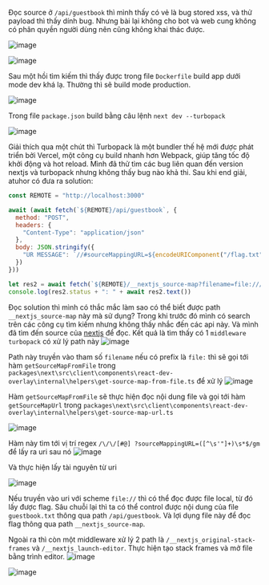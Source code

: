 Đọc source ở `/api/guestbook` thì mình thấy có vẻ là bug stored xss, và thử payload thì thấy dính bug. Nhưng bài lại không cho bot và web cung không có phân quyền người dùng nên cũng không khai thác được.

![image](https://github.com/user-attachments/assets/dc3f4407-30fc-452b-ad75-d362e5451c9e)

![image](https://github.com/user-attachments/assets/1a381eb0-e698-4e02-951f-62af79f00695)

Sau một hồi tìm kiếm thì thấy được trong file `Dockerfile` build app dưới mode dev khá lạ. Thường thì sẽ build mode production.

![image](https://github.com/user-attachments/assets/d6af12e6-a005-40b9-bcd8-d0176fc9e536)

Trong file `package.json` build bằng câu lệnh `next dev --turbopack`

![image](https://github.com/user-attachments/assets/50511cf1-4182-4d26-accc-3379c63857e3)

Giải thích qua một chút thì Turbopack là một bundler thế hệ mới được phát triển bởi Vercel, một công cụ build nhanh hơn Webpack, giúp tăng tốc độ khởi động và hot reload.
Mình đã thử tìm các bug liên quan đến version nextjs và turbopack nhưng không thấy bug nào khả thi. Sau khi end giải, atuhor có đưa ra solution:

```js
const REMOTE = "http://localhost:3000"

await (await fetch(`${REMOTE}/api/guestbook`, {
  method: "POST",
  headers: {
    "Content-Type": "application/json"
  },
  body: JSON.stringify({
    "UR MESSAGE": `//#sourceMappingURL=${encodeURIComponent("/flag.txt")}`
  })
}))

let res2 = await fetch(`${REMOTE}/__nextjs_source-map?filename=file:///app/guestbook.txt`)
console.log(res2.status + ": " + await res2.text())
```

Đọc solution thì mình có thắc mắc làm sao có thể biết được path `__nextjs_source-map` này mà sử dụng? Trong khi trước đó mình có search trên các công cụ tìm kiếm nhưng không thấy nhắc đến các api này. Và mình đã tìm đến source của [nextjs](https://github.com/vercel/next.js/blob/canary/packages/next/src/client/components/react-dev-overlay/server/middleware-turbopack.ts) để đọc. Kết quả là tìm thấy có 1 `middleware turbopack` có xử lý path này 
![image](https://github.com/user-attachments/assets/cb1f61f3-40f9-4151-aae9-8d6074222703)

Path này truyền vào tham số `filename` nếu có prefix là `file:` thì sẽ gọi tới hàm `getSourceMapFromFile` trong `packages\next\src\client\components\react-dev-overlay\internal\helpers\get-source-map-from-file.ts` để xử lý 
![image](https://github.com/user-attachments/assets/f10bfac9-525a-45a5-b9c2-9639d20bbf31)

Hàm `getSourceMapFromFile` sẽ thực hiện đọc nội dung file và gọi tới hàm `getSourceMapUrl` trong `packages\next\src\client\components\react-dev-overlay\internal\helpers\get-source-map-url.ts`

![image](https://github.com/user-attachments/assets/5a4d18f6-d895-4ed3-86cd-e0b448e44869)

Hàm này tìm tới vị trí regex `/\/\/[#@] ?sourceMappingURL=([^\s'"]+)\s*$/gm` để lấy ra uri sau nó
![image](https://github.com/user-attachments/assets/83c5f958-9291-4e28-92a2-99e18eead263)

Và thực hiện lấy tài nguyên từ uri

![image](https://github.com/user-attachments/assets/f96f397f-7812-4d9a-9ffb-2be63c830853)

Nếu truyền vào uri với scheme `file://` thì có thể đọc được file local, từ đó lấy được flag. Sâu chuỗi lại thì ta có thể control được nội dung của file `guestbook.txt` thông qua path `/api/guestbook`. Và lợi dụng file này để đọc flag thông qua path `__nextjs_source-map`.

Ngoài ra thì còn một middleware xử lý 2 path là `/__nextjs_original-stack-frames` và `/__nextjs_launch-editor`. Thực hiện tạo stack frames và mở file bằng trình editor.
![image](https://github.com/user-attachments/assets/ee633f1a-72a7-4471-83f7-d66e269b7d41)

![image](https://github.com/user-attachments/assets/8cc19d36-a087-4f6a-92b3-085833e998ee)









